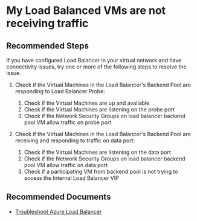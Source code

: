 <properties
    pageTitle="My Load Balanced VMs are not receiving traffic"
    description="My Load Balanced VMs are not receiving traffic"
    service="microsoft.network"
    resource="loadbalancers"
    authors="radwiv"
    ms.author="radwiv"
    displayOrder="16"
    selfHelpType="resource"
    supportTopicIds=""
    resourceTags=""
    productPesIds=""
    cloudEnvironments="MoonCake"
	articleId="2cad50d4-b6fc-4e78-af55-f6630bce7036"
/>

# My Load Balanced VMs are not receiving traffic

## **Recommended Steps**

If you have configured Load Balancer in your virtual network and have connectivity issues, try one or more of the following steps to resolve the issue.

1. Check if the Virtual Machines in the Load Balancer's Backend Pool are responding to Load Balancer Probe:

    1. Check if the Virtual Machines are up and available
    2. Check if the Virtual Machines are listening on the probe port
    3. Check if the Network Security Groups on load balancer backend pool VM allow traffic on probe port

2. Check if the Virtual Machines in the Load Balancer's Backend Pool are receiving and responding to traffic on data port:

    1. Check if the Virtual Machines are listening on the data port
    2. Check if the Network Security Groups on load balancer backend pool VM allow traffic on data port
    3. Check if a participating VM from backend pool is not trying to access the Internal Load Balancer VIP

## **Recommended Documents**

* [Troubleshoot Azure Load Balancer](https://docs.azure.cn/load-balancer/load-balancer-troubleshoot)
